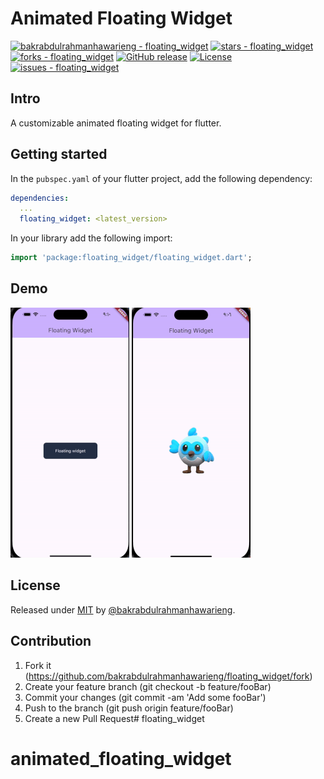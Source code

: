 # Animated Floating Widget
[![bakrabdulrahmanhawarieng - floating_widget](https://img.shields.io/static/v1?label=bakrabdulrahmanhawarieng&message=floating_widget&color=green&logo=github)](https://github.com/bakrabdulrahmanhawarieng/floating_widget "Go to GitHub repo")
[![stars - floating_widget](https://img.shields.io/github/stars/bakrabdulrahmanhawarieng/floating_widget?style=social)](https://github.com/bakrabdulrahmanhawarieng/floating_widget)
[![forks - floating_widget](https://img.shields.io/github/forks/bakrabdulrahmanhawarieng/floating_widget?style=social)](https://github.com/bakrabdulrahmanhawarieng/floating_widget)
[![GitHub release](https://img.shields.io/github/release/bakrabdulrahmanhawarieng/floating_widget?include_prereleases=&sort=semver&color=purple)](https://github.com/bakrabdulrahmanhawarieng/floating_widget/releases/)
[![License](https://img.shields.io/badge/License-MIT-purple)](#license)
[![issues - floating_widget](https://img.shields.io/github/issues/bakrabdulrahmanhawarieng/floating_widget)](https://github.com/bakrabdulrahmanhawarieng/floating_widget/issues)

## Intro
A customizable animated floating widget for flutter.
## Getting started

In the `pubspec.yaml` of your flutter project, add the following dependency:

```yaml
dependencies:
  ...
  floating_widget: <latest_version>
```

In your library add the following import:

```dart
import 'package:floating_widget/floating_widget.dart';
```

## Demo
![DEMO1](demo1.gif)
![DEMO2](demo2.gif)


## License

Released under [MIT](/LICENSE) by [@bakrabdulrahmanhawarieng](https://github.com/bakrabdulrahmanhawarieng).

## Contribution

1. Fork it (https://github.com/bakrabdulrahmanhawarieng/floating_widget/fork)
2. Create your feature branch (git checkout -b feature/fooBar)
3. Commit your changes (git commit -am 'Add some fooBar')
4. Push to the branch (git push origin feature/fooBar)
5. Create a new Pull Request# floating_widget
# animated_floating_widget
